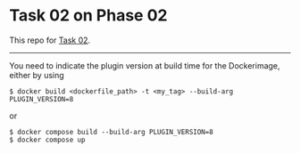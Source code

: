 # Task 02 on Phase 02

This repo for [Task 02](https://learningdevops.makvaz.com/phase2-task2-run-blog-in-containers).

----

You need to indicate the plugin version at build time for the Dockerimage, either by using

```
$ docker build <dockerfile_path> -t <my_tag> --build-arg PLUGIN_VERSION=8
```

or

```
$ docker compose build --build-arg PLUGIN_VERSION=8
$ docker compose up
```
